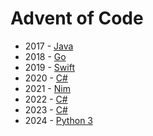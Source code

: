# Advent of Code

* 2017 - [Java](https://docs.oracle.com/en/java/)
* 2018 - [Go](https://go.dev/doc/)
* 2019 - [Swift](https://www.swift.org/documentation/)
* 2020 - [C#](https://learn.microsoft.com/en-us/dotnet/csharp/)
* 2021 - [Nim](https://nim-lang.org/)
* 2022 - [C#](https://learn.microsoft.com/en-us/dotnet/csharp/)
* 2023 - [C#](https://learn.microsoft.com/en-us/dotnet/csharp/)
* 2024 - [Python 3](https://docs.python.org/3/)